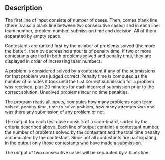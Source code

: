 ## Description
The first line of input consists of number of cases. Then, comes blank line (there is also a blank line between two consecutive cases) and in each line: team number, problem number, submission time and decision. All of them separated by empty space.

Contestants are ranked first by the number of problems solved (the more the better), then by decreasing amounts of penalty time. If two or more contestants are tied in both problems solved and penalty time, they are displayed in order of increasing team numbers.

A problem is considered solved by a contestant if any of the submissions for that problem was judged correct. Penalty time is computed as the number of minutes it took until the first correct submission for a problem was received, plus 20 minutes for each incorrect submission prior to the correct solution. Unsolved problems incur no time penalties.

The program reads all inputs, computes how many problems each team solved, penalty time, time to solve problem, how many attempts was and was there any submission of any problem or not.

The output for each test case consists of a scoreboard, sorted by the criteria described above. Each line of output contains a contestant number, the number of problems solved by the contestant and the total time penalty
accumulated by the contestant. Since not all contestants are participating, in the output only those contestants
who have made a submission.

The output of two consecutive cases will be separated by a blank line.
